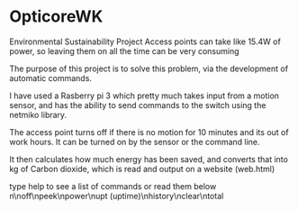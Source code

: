 # OpticoreWK
Environmental Sustainability Project
Access points can take like 15.4W of power, so leaving them on all the time can be very consuming  

The purpose of this project is to solve this problem, via the development of automatic commands.  

I have used a Rasberry pi 3 which pretty much takes input from a motion sensor, and has the ability to send commands to the switch using the netmiko library.  

The access point turns off if there is no motion for 10 minutes and its out of work hours. It can be turned on by the sensor or the command line.  

It then calculates how much energy has been saved, and converts that into kg of Carbon dioxide, which is read and output on a website (web.html)  

type help to see a list of commands or read them below
n\noff\npeek\npower\nupt (uptime)\nhistory\nclear\ntotal


